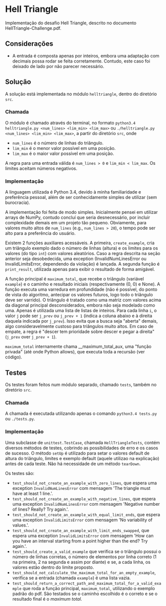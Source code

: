# Hell Triangle

Implementação do desafio Hell Triangle, descrito no documento HellTriangle-Challenge.pdf.


## Considerações

- A entrada é composta apenas por inteiros, embora uma adaptação com decimais possa rodar se feita corretamente. Contudo, este caso foi deixado de lado por não parecer necessário.


## Solução

A solução está implementada no módulo `helltriangle`, dentro do diretório `src`.

### Chamada

O módulo é chamado através do terminal, no formato `python3.4 helltriangle.py <num_lines> <lim_min> <lim_max>` ou `./helltriangle.py <num_lines> <lim_min> <lim_max>`, a partir do diretório `src`, onde

- `num_lines` é o número de linhas do triângulo.
- `lim_min` é o menor valor possível em uma posição.
- `lim_max` é o maior valor possível em uma posição.

A regra para uma entrada válida é `num_lines > 0` e `lim_min < lim_max`. Os limites aceitam números negativos.

### Implementação

A linguagem utilizada é Python 3.4, devido à minha familiaridade e preferência pessoal, além de ser conhecidamente simples de utilizar (sem burocracia).

A implementação foi feita de modo simples. Inicialmente pensei em utilizar arrays de NumPy, contudo concluí que seria desnecessário, por incluir complexidade demais em um projeto tão pequeno. Obviamente, para valores muito altos de `num_lines` (e.g., `num_lines > 20`), o tempo pode ser alto para a preferência do usuário.

Existem 2 funções auxiliares acessáveis. A primeira, `create_example`, cria um triângulo exemplo dado o número de linhas (altura) e os limites para os valores (do tipo `int`) com valores aleatórios. Caso a regra descrita na seção anterior seja desobedecida, uma exception (InvalidNumLinesError ou InvalidLimitsError, dependendo da violação) é lançada. A segunda função é `print_result`, utilizada apenas para exibir o resultado de forma amigável.

A função principal é `maximum_total`, que recebe o triângulo (variável `example`) e o caminho e resultado iniciais (respectivamente (0, 0) e None). A função executa uma varredura em profundidade (não é possível, do ponto de vista do algoritmo, antecipar os valores futuros, logo todo o triângulo deve ser varrido). O triângulo é tratado como uma matriz com valores acima da diagonal principal desconsiderados, embora não seja modelado como uma. Apenas é utilizada uma lista de listas de inteiros. Para cada linha `i`, o valor `j` pode ser `j_prev` ou `j_prev + 1` (indica a coluna abaixo e à direita daquela indicada por `j_prev`). Isso evita que a busca seja "aberta" demais, algo consideravelmente custoso para triângulos muito altos. Em caso de empate, a regra é "descer tem prioridade sobre descer e pegar a direita" (`j_prev` over `j_prev + 1`).

`maximum_total` internamente chama __maximum_total_aux, uma "função privada" (até onde Python allows), que executa toda a recursão (ver código).


## Testes

Os testes foram feitos num módulo separado, chamado `tests`, também no diretório `src`.

### Chamada

A chamada é executada utilizando apenas o comando `python3.4 tests.py` ou `./tests.py`.

### Implementação

Uma subclasse de `unittest.TestCase`, chamada `HellTriangleTests`, contém diversos métodos de testes, cobrindo as possibilidades de erro e os casos de sucesso. O método `setUp` é utilizado para setar o valores default de altura do triângulo, limites e exemplo default (aquele utilizao na explicação) antes de cada teste. Não há necessidade de um método `tearDown`.

Os testes são:

- `test_should_not_create_an_example_with_zero_lines`, que espera uma exception `InvalidNumLinesError` com mensagem 'The triangle must have at least 1 line.'.
- `test_should_not_create_an_example_with_negative_lines`, que espera uma exception `InvalidNumLinesError` com mensagem 'Negative number of lines? Really? Try again.'.
- `test_should_not_create_an_example_with_equal_limit_ends`, que espera uma exception `InvalidLimitsError` com mensagem 'No variability of values.'.
- `test_should_not_create_an_example_with_limit_ends_swapped`, que espera uma exception `InvalidLimitsError` com mensagem 'How can you have an interval starting from a point higher than the end? Try again.'.
- `test_should_create_a_valid_example` que verifica se o triângulo possui o número de linhas corretas, o número de elementos por linha correto (1 na primeira, 2 na segunda e assim por diante) e se, a cada linha, os valores estão dentro do limite proposto.
- `test_should_not_calculate_the_maximum_total_for_an_empty_example`, verifica se a entrada (chamada `example`) é uma lista vazia.
- `test_should_return_a_correct_path_and_maximum_total_for_a_valid_example` que roda a função principal, `maximum_total`, utilizando o exemplo padrão do pdf. São testados se o caminho escolhido é o correto e se o resultado final é o *maximum total*.